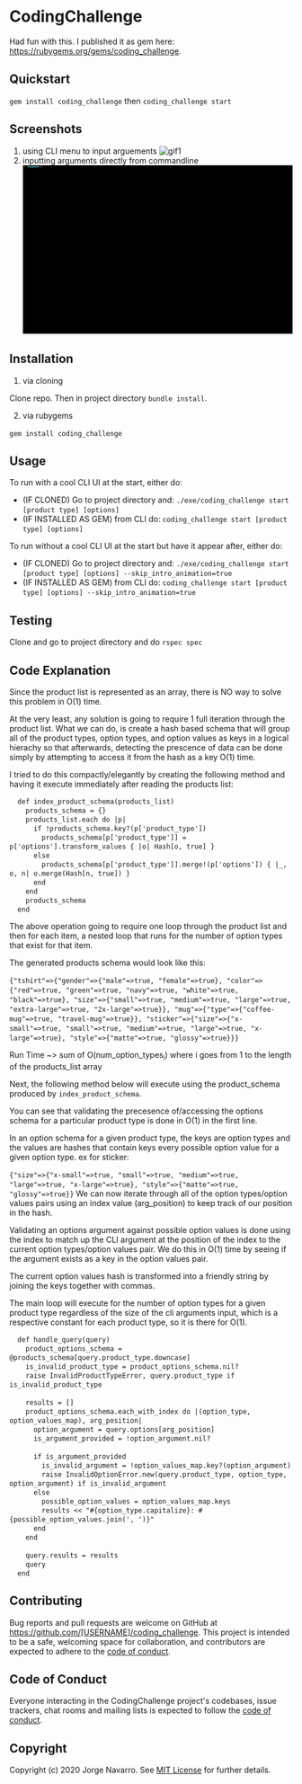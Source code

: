 # CodingChallenge

Had fun with this. I published it as gem here: https://rubygems.org/gems/coding_challenge.

## Quickstart

`gem install coding_challenge` then
`coding_challenge start`

## Screenshots

1. using CLI menu to input arguements
   ![gif1](./gif1.gif)
2. inputting arguments directly from commandline
   ![gif2](./gif2.gif)

## Installation

1. via cloning

Clone repo. Then in project directory `bundle install`.

2. via rubygems

`gem install coding_challenge`

## Usage

To run with a cool CLI UI at the start, either do:

- (IF CLONED) Go to project directory and: `./exe/coding_challenge start [product type] [options]`
- (IF INSTALLED AS GEM) from CLI do: `coding_challenge start [product type] [options]`

To run without a cool CLI UI at the start but have it appear after, either do:

- (IF CLONED) Go to project directory and: `./exe/coding_challenge start [product type] [options] --skip_intro_animation=true`
- (IF INSTALLED AS GEM) from CLI do: `coding_challenge start [product type] [options] --skip_intro_animation=true`

## Testing

Clone and go to project directory and do `rspec spec`

## Code Explanation

Since the product list is represented as an array, there is NO
way to solve this problem in O(1) time.

At the very least, any solution is going to require 1 full iteration through the product list.
What we can do, is create a hash based schema that will group all of the product types, option types,
and option values as keys in a logical hierachy so that afterwards, detecting the prescence of data can be done
simply by attempting to access it from the hash as a key O(1) time.

I tried to do this compactly/elegantly by creating the following method and having it execute
immediately after reading the products list:

```
  def index_product_schema(products_list)
    products_schema = {}
    products_list.each do |p|
      if !products_schema.key?(p['product_type'])
        products_schema[p['product_type']] = p['options'].transform_values { |o| Hash[o, true] }
      else
        products_schema[p['product_type']].merge!(p['options']) { |_, o, n| o.merge(Hash[n, true]) }
      end
    end
    products_schema
  end
```

The above operation going to require one loop through the product list and then for each item,
a nested loop that runs for the number of option types that exist for that item.

The generated products schema would look like this:

`{"tshirt"=>{"gender"=>{"male"=>true, "female"=>true}, "color"=>{"red"=>true, "green"=>true, "navy"=>true, "white"=>true, "black"=>true}, "size"=>{"small"=>true, "medium"=>true, "large"=>true, "extra-large"=>true, "2x-large"=>true}}, "mug"=>{"type"=>{"coffee-mug"=>true, "travel-mug"=>true}}, "sticker"=>{"size"=>{"x-small"=>true, "small"=>true, "medium"=>true, "large"=>true, "x-large"=>true}, "style"=>{"matte"=>true, "glossy"=>true}}}`

Run Time ~> sum of O(num_option_types<sub>i</sub>) where i goes from 1 to the length of the products_list array

Next, the following method below will execute using the product_schema produced by `index_product_schema`.

You can see that validating the precesence of/accessing the options schema for a particular
product type is done in O(1) in the first line.

In an option schema for a given product type, the keys are option types and the values are hashes that contain keys
every possible option value for a given option type.
ex for sticker:

`{"size"=>{"x-small"=>true, "small"=>true, "medium"=>true, "large"=>true, "x-large"=>true}, "style"=>{"matte"=>true, "glossy"=>true}}`
We can now iterate through all of the option types/option values pairs using an index value (arg_position) to keep
track of our position in the hash.

Validating an options argument against possible option values is done using the index to match up
the CLI argument at the position of the index to the current option types/option values pair. We do this in O(1)
time by seeing if the argument exists as a key in the option values pair.

The current option values hash is transformed into a friendly string by joining the keys
together with commas.

The main loop will execute for the number of option types for a given product type regardless of the
size of the cli arguments input, which is a respective constant for each product type, so it is there for O(1).

```
  def handle_query(query)
    product_options_schema = @products_schema[query.product_type.downcase]
    is_invalid_product_type = product_options_schema.nil?
    raise InvalidProductTypeError, query.product_type if is_invalid_product_type

    results = []
    product_options_schema.each_with_index do |(option_type, option_values_map), arg_position|
      option_argument = query.options[arg_position]
      is_argument_provided = !option_argument.nil?

      if is_argument_provided
        is_invalid_argument = !option_values_map.key?(option_argument)
        raise InvalidOptionError.new(query.product_type, option_type, option_argument) if is_invalid_argument
      else
        possible_option_values = option_values_map.keys
        results << "#{option_type.capitalize}: #{possible_option_values.join(', ')}"
      end
    end

    query.results = results
    query
  end
```

## Contributing

Bug reports and pull requests are welcome on GitHub at https://github.com/[USERNAME]/coding_challenge. This project is intended to be a safe, welcoming space for collaboration, and contributors are expected to adhere to the [code of conduct](https://github.com/[USERNAME]/coding_challenge/blob/master/CODE_OF_CONDUCT.md).

## Code of Conduct

Everyone interacting in the CodingChallenge project's codebases, issue trackers, chat rooms and mailing lists is expected to follow the [code of conduct](https://github.com/[USERNAME]/coding_challenge/blob/master/CODE_OF_CONDUCT.md).

## Copyright

Copyright (c) 2020 Jorge Navarro. See [MIT License](LICENSE.txt) for further details.
